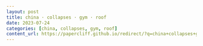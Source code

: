 ```yaml
---
layout: post
title: china · collapses · gym · roof
date: 2023-07-24
categories: [china, collapses, gym, roof]
content_url: https://papercliff.github.io/redirect/?q=china+collapses+gym+roof&tbs=cdr:1,cd_min:7/23/2023,cd_max:7/25/2023
---
```

